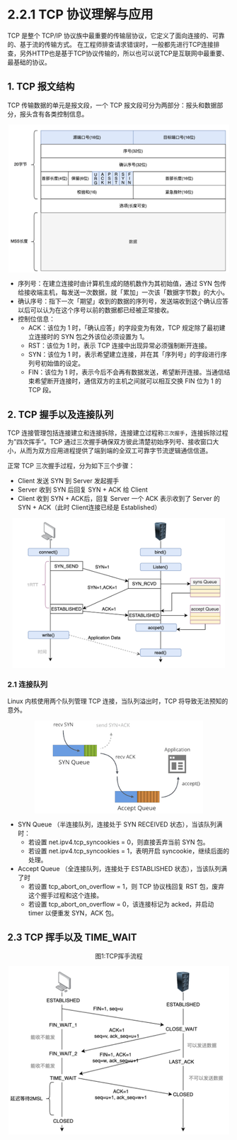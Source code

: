 # 2.2.1 TCP 协议理解与应用

TCP 是整个 TCP/IP 协议族中最重要的传输层协议，它定义了面向连接的、可靠的、基于流的传输方式。
在工程师排查请求错误时，一般都先进行TCP连接排查，另外HTTP也是基于TCP协议传输的，所以也可以说TCP是互联网中最重要、最基础的协议。


## 1. TCP 报文结构

 TCP 传输数据的单元是报文段，一个 TCP 报文段可分为两部分：报头和数据部分，报头含有各类控制信息。

<div  align="center">
	<img src="../assets/tcp.png" width = "500"  align=center />
</div>

- 序列号：在建立连接时由计算机生成的随机数作为其初始值，通过 SYN 包传给接收端主机，每发送一次数据，就「累加」一次该「数据字节数」的大小。
- 确认序号：指下一次「期望」收到的数据的序列号，发送端收到这个确认应答以后可以认为在这个序号以前的数据都已经被正常接收。
- 控制位信息：
	- ACK：该位为 1 时，「确认应答」的字段变为有效，TCP 规定除了最初建立连接时的 SYN 包之外该位必须设置为 1。
	- RST：该位为 1 时，表示 TCP 连接中出现异常必须强制断开连接。
	- SYN：该位为 1 时，表示希望建立连接，并在其「序列号」的字段进行序列号初始值的设定。
	- FIN：该位为 1 时，表示今后不会再有数据发送，希望断开连接。当通信结束希望断开连接时，通信双方的主机之间就可以相互交换 FIN 位为 1 的 TCP 段。

## 2. TCP 握手以及连接队列

TCP 连接管理包括连接建立和连接拆除，连接建立过程称`三次握手`，连接拆除过程为”四次挥手“。TCP 通过三次握手确保双方彼此清楚初始序列号、接收窗口大小，从而为双方应用进程提供了端到端的全双工可靠字节流逻辑通信信道。

正常 TCP 三次握手过程，分为如下三个步骤：

- Client 发送 SYN 到 Server 发起握手
- Server 收到 SYN 后回复 SYN + ACK 给 Client
- Client 收到 SYN + ACK后，回复 Server 一个 ACK 表示收到了 Server 的 SYN + ACK（此时 Client连接已经是 Established）

<div  align="center">
	<img src="../assets/tcp-handshake.jpeg" width = "480"  align=center />
</div>

### 2.1 连接队列

Linux 内核使用两个队列管理 TCP 连接，当队列溢出时，TCP 将导致无法预知的意外。

<div  align="center">
	<img src="../assets/syn-and-accept-queues.png" width = "380"  align=center />
</div>

- SYN Queue （半连接队列，连接处于 SYN RECEIVED 状态），当该队列满时：
	- 若设置 net.ipv4.tcp_syncookies = 0，则直接丢弃当前 SYN 包。
	- 若设置 net.ipv4.tcp_syncookies = 1，表明开启 syncookie，继续后面的处理。
- Accept Queue （全连接队列，连接处于 ESTABLISHED 状态），当该队列满了时
	- 若设置 tcp_abort_on_overflow = 1，则 TCP 协议栈回复 RST 包，废弃这个握手过程和这个连接。
	- 若设置 tcp_abort_on_overflow = 0，该连接标记为 acked，并启动 timer 以便重发 SYN，ACK 包。

## 2.3 TCP 挥手以及 TIME_WAIT

<div  align="center">
	<p>图1:TCP挥手流程</p>
	<img src="..//assets/tcp-handwave.png" width = "500"  align=center />
</div>